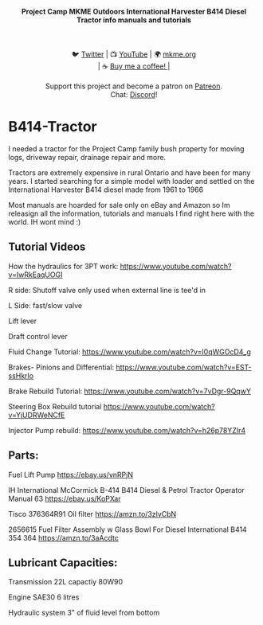 <p align="center">
<b>Project Camp MKME Outdoors International Harvester B414 Diesel Tractor info manuals and tutorials </b><br>
<br><br>
<br>🐦 <a href="https://twitter.com/mkmeorg">Twitter</a>
| 📺 <a href="https://www.youtube.com/mkmeorg">YouTube</a>
| 🌍 <a href="http://www.mkme.org">mkme.org</a><br>
| ☕ <a href="https://ko-fi.com/mkmeorg">Buy me a coffee! </a> |<br>
<br>
Support this project and become a patron on <a href="https://www.patreon.com/EricWilliam">Patreon</a>.<br>
Chat: <a href="https://discord.gg/j9S4Fgv">Discord</a></b>!
</p>


# B414-Tractor

I needed a tractor for the Project Camp family bush property for moving logs, driveway repair, drainage repair and more.  

Tractors are extremely expensive in rural Ontario and have been for many years.  I started searching for a simple model with loader and settled on the International Harvester B414 diesel made from 1961 to 1966

Most manuals are hoarded for sale only on eBay and Amazon so Im releasign all the information, tutorials and manuals I find right here with the world.  IH wont mind :) 

## Tutorial Videos 

How the hydraulics for 3PT work: https://www.youtube.com/watch?v=IwRkEaqUOGI

R side: Shutoff valve only used when external line is tee'd in

L Side: fast/slow valve 

Lift lever

Draft control lever 

Fluid Change Tutorial: https://www.youtube.com/watch?v=I0qWGOcD4_g

Brakes- Pinions and Differential: https://www.youtube.com/watch?v=EST-ssHkrIo

Brake Rebuild Tutorial: https://www.youtube.com/watch?v=7vDgr-9QqwY

Steering Box Rebuild tutorial https://www.youtube.com/watch?v=YjUDRWeNCfE

Injector Pump rebuild: https://www.youtube.com/watch?v=h26p78YZIr4

## Parts:

Fuel Lift Pump https://ebay.us/vnRPjN 

IH International McCormick B-414 B414 Diesel & Petrol Tractor Operator Manual 63 https://ebay.us/KoPXar

Tisco 376364R91 Oil filter https://amzn.to/3zlvCbN

2656615 Fuel Filter Assembly w Glass Bowl For Diesel International B414 354 364  https://amzn.to/3aAcdtc

## Lubricant Capacities: 

Transmission 22L capactiy 80W90

Engine SAE30 6 litres 

Hydraulic system 3" of fluid level from bottom
